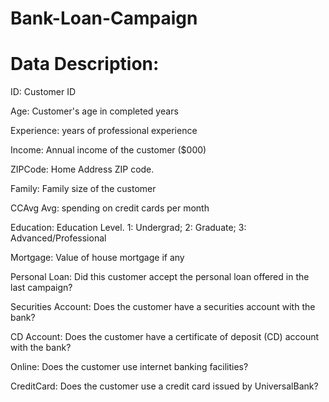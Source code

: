 # Bank-Loan-Campaign

# Data Description:	
	
ID: Customer ID

Age:	Customer's age in completed years

Experience:	years of professional experience

Income:	Annual income of the customer ($000)

ZIPCode:	Home Address ZIP code.

Family:	Family size of the customer

CCAvg	Avg: spending on credit cards per month

Education:	Education Level. 1: Undergrad; 2: Graduate; 3: Advanced/Professional

Mortgage:	Value of house mortgage if any

Personal Loan:	Did this customer accept the personal loan offered in the last campaign?

Securities Account:	Does the customer have a securities account with the bank?

CD Account:	Does the customer have a certificate of deposit (CD) account with the bank?

Online:	Does the customer use internet banking facilities?

CreditCard:	Does the customer use a credit card issued by UniversalBank?
